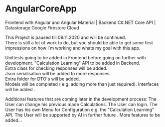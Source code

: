 # AngularCoreApp
Frontend with Angular and Angular Material |
Backend C#.NET Core API |
Datastorage Google Firestore Cloud

This Project is paused till 09.11.2020 and will be continued.  
There is still a lot of work to do, but you should be able to get some first impressions on how i´m working and whats my goal with this app.  

Unittests going to be added in Frontend before going on further with development.
"Calculation Learning" API to be added in Backend.  
Extra class for checking responses will be added.  
Json serialisation will be added to more responses.  
Extra folder for DTO´s will be added.  
Models will be completed ( e.g. adding more than just required). 
Interfaces will be added .  



Additional features that are coming later in the development process:
The User can change his previous made Calculations.
The User can login.
The User has his own Menu for Configuration e.g. the "Calculation Learning" API.
The User will be supported by AI in further future  .
More features to be added...
